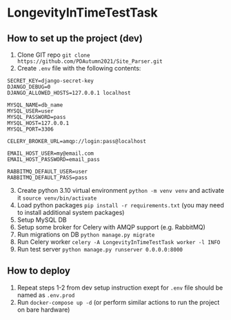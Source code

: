 # LongevityInTimeTestTask

## How to set up the project (dev)
1. Clone GIT repo `git clone https://github.com/PDAutumn2021/Site_Parser.git`
2. Create `.env` file with the following contents:
```
SECRET_KEY=django-secret-key
DJANGO_DEBUG=0
DJANGO_ALLOWED_HOSTS=127.0.0.1 localhost

MYSQL_NAME=db_name
MYSQL_USER=user
MYSQL_PASSWORD=pass
MYSQL_HOST=127.0.0.1
MYSQL_PORT=3306

CELERY_BROKER_URL=amqp://login:pass@localhost

EMAIL_HOST_USER=my@email.com
EMAIL_HOST_PASSWORD=email_pass

RABBITMQ_DEFAULT_USER=user
RABBITMQ_DEFAULT_PASS=pass
```
3. Create python 3.10 virtual environment `python -m venv venv` and activate it `source venv/bin/activate`
4. Load python packages `pip install -r requirements.txt` (you may need to install additional system packages)
5. Setup MySQL DB
6. Setup some broker for Celery with AMQP support (e.g. RabbitMQ)
7. Run migrations on DB `python manage.py migrate`
8. Run Celery worker `celery -A LongevityInTimeTestTask worker -l INFO`
9. Run test server `python manage.py runserver 0.0.0.0:8000`

## How to deploy
1. Repeat steps 1-2 from dev setup instruction exept for `.env` file should be named as `.env.prod`
2. Run `docker-compose up -d` (or perform similar actions to run the project on bare hardware)
